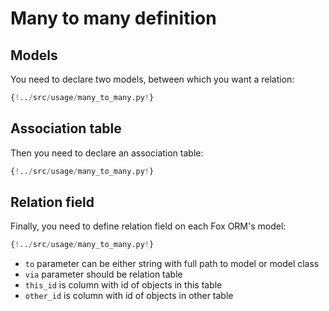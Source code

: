 # Many to many definition

## Models

You need to declare two models, between which you want a relation:

```python hl_lines="10-18 26-30 36-40"
{!../src/usage/many_to_many.py!}
```

## Association table
Then you need to declare an association table:
```python hl_lines="20-23"
{!../src/usage/many_to_many.py!}
```

## Relation field
Finally, you need to define relation field on each Fox ORM's model:
```python hl_lines="32-33 42-43"
{!../src/usage/many_to_many.py!}
```

* `to` parameter can be either string with full path to model or model class
* `via` parameter should be relation table
* `this_id` is column with id of objects in this table
* `other_id` is column with id of objects in other table
